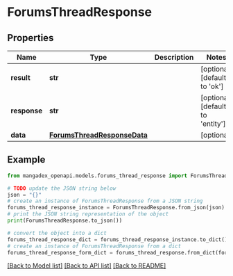 # ForumsThreadResponse


## Properties

Name | Type | Description | Notes
------------ | ------------- | ------------- | -------------
**result** | **str** |  | [optional] [default to 'ok']
**response** | **str** |  | [optional] [default to 'entity']
**data** | [**ForumsThreadResponseData**](ForumsThreadResponseData.md) |  | [optional] 

## Example

```python
from mangadex_openapi.models.forums_thread_response import ForumsThreadResponse

# TODO update the JSON string below
json = "{}"
# create an instance of ForumsThreadResponse from a JSON string
forums_thread_response_instance = ForumsThreadResponse.from_json(json)
# print the JSON string representation of the object
print(ForumsThreadResponse.to_json())

# convert the object into a dict
forums_thread_response_dict = forums_thread_response_instance.to_dict()
# create an instance of ForumsThreadResponse from a dict
forums_thread_response_form_dict = forums_thread_response.from_dict(forums_thread_response_dict)
```
[[Back to Model list]](../README.md#documentation-for-models) [[Back to API list]](../README.md#documentation-for-api-endpoints) [[Back to README]](../README.md)


